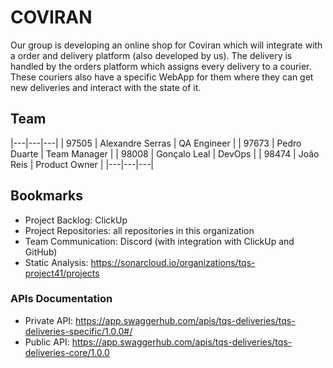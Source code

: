 # COVIRAN

Our group is developing an online shop for Coviran which will integrate with a order and delivery platform (also developed by us). The delivery is handled by the orders platform which assigns every delivery to a courier. These couriers also have a specific WebApp for them where they can get new deliveries and interact with the state of it.

## Team
|---|---|---|
| 97505 | Alexandre Serras | QA Engineer |
| 97673 | Pedro Duarte | Team Manager |
| 98008 | Gonçalo Leal | DevOps |
| 98474 | João Reis | Product Owner |
|---|---|---|

## Bookmarks

- Project Backlog: ClickUp
- Project Repositories: all repositories in this organization
- Team Communication: Discord (with integration with ClickUp and GitHub)
- Static Analysis: https://sonarcloud.io/organizations/tqs-project41/projects

### APIs Documentation

- Private API: https://app.swaggerhub.com/apis/tqs-deliveries/tqs-deliveries-specific/1.0.0#/
- Public API: https://app.swaggerhub.com/apis/tqs-deliveries/tqs-deliveries-core/1.0.0
